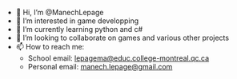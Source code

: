 - 👋 Hi, I’m @ManechLepage
- 👀 I’m interested in game developping
- 🌱 I’m currently learning python and c#
- 💞️ I’m looking to collaborate on games and various other projects
- 📫 How to reach me:
    - School email: lepagema@educ.college-montreal.qc.ca
    - Personal email: manech.lepage@gmail.com

<!---
ManechLepage/ManechLepage is a ✨ special ✨ repository because its `README.md` (this file) appears on your GitHub profile.
You can click the Preview link to take a look at your changes.
--->
